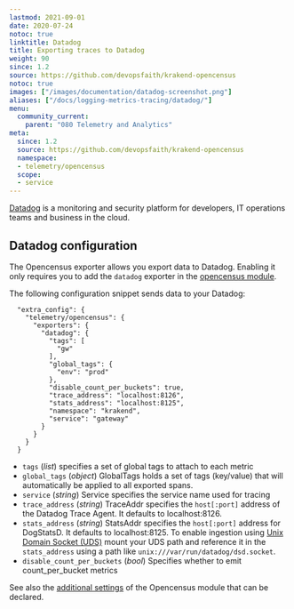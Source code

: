 ```yaml
---
lastmod: 2021-09-01
date: 2020-07-24
notoc: true
linktitle: Datadog
title: Exporting traces to Datadog
weight: 90
since: 1.2
source: https://github.com/devopsfaith/krakend-opencensus
notoc: true
images: ["/images/documentation/datadog-screenshot.png"]
aliases: ["/docs/logging-metrics-tracing/datadog/"]
menu:
  community_current:
    parent: "080 Telemetry and Analytics"
meta:
  since: 1.2
  source: https://github.com/devopsfaith/krakend-opencensus
  namespace:
  - telemetry/opencensus
  scope:
  - service
---
```

[Datadog](https://www.datadoghq.com/) is a monitoring and security platform for developers, IT operations teams and business in the cloud.

## Datadog configuration
The Opencensus exporter allows you export data to Datadog. Enabling it only requires you to add the `datadog` exporter in the [opencensus module](/docs/telemetry/opencensus/).

The following configuration snippet sends data to your Datadog:

      "extra_config": {
        "telemetry/opencensus": {
          "exporters": {
            "datadog": {
              "tags": [
                "gw"
              ],
              "global_tags": {
                "env": "prod"
              },
              "disable_count_per_buckets": true,
              "trace_address": "localhost:8126",
              "stats_address": "localhost:8125",
              "namespace": "krakend",
              "service": "gateway"
            }
          }
        }
      }

- `tags` (*list*) specifies a set of global tags to attach to each metric
- `global_tags` (*object*) GlobalTags holds a set of tags (key/value) that will automatically be applied to all exported spans.
- `service` (*string*) Service specifies the service name used for tracing
- `trace_address` (*string*) TraceAddr specifies the `host[:port]` address of the Datadog Trace Agent. It defaults to localhost:8126.
- `stats_address` (*string*) StatsAddr specifies the `host[:port]` address for DogStatsD. It defaults to localhost:8125. To enable ingestion using [Unix Domain Socket (UDS)](https://docs.datadoghq.com/developers/dogstatsd/unix_socket/?tab=kubernetes) mount your UDS path and reference it in the `stats_address` using a path like `unix:///var/run/datadog/dsd.socket`.
- `disable_count_per_buckets` (*bool*) Specifies whether to emit count_per_bucket metrics


See also the [additional settings](/docs/telemetry/opencensus/) of the Opencensus module that can be declared.
